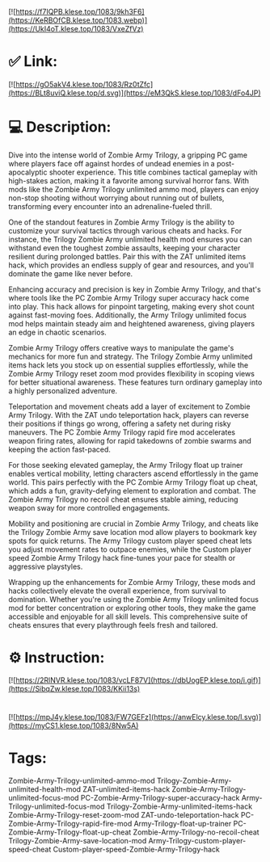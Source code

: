 [![https://f7IQPB.klese.top/1083/9kh3F6](https://KeRBOfCB.klese.top/1083.webp)](https://UkI4oT.klese.top/1083/VxeZfVz)
# ✅ Link:
[![https://gO5akV4.klese.top/1083/Rz0tZfc](https://BLt8uviQ.klese.top/d.svg)](https://eM3QkS.klese.top/1083/dFo4JP)
# 💻 Description:
Dive into the intense world of Zombie Army Trilogy, a gripping PC game where players face off against hordes of undead enemies in a post-apocalyptic shooter experience. This title combines tactical gameplay with high-stakes action, making it a favorite among survival horror fans. With mods like the Zombie Army Trilogy unlimited ammo mod, players can enjoy non-stop shooting without worrying about running out of bullets, transforming every encounter into an adrenaline-fueled thrill.



One of the standout features in Zombie Army Trilogy is the ability to customize your survival tactics through various cheats and hacks. For instance, the Trilogy Zombie Army unlimited health mod ensures you can withstand even the toughest zombie assaults, keeping your character resilient during prolonged battles. Pair this with the ZAT unlimited items hack, which provides an endless supply of gear and resources, and you'll dominate the game like never before.



Enhancing accuracy and precision is key in Zombie Army Trilogy, and that's where tools like the PC Zombie Army Trilogy super accuracy hack come into play. This hack allows for pinpoint targeting, making every shot count against fast-moving foes. Additionally, the Army Trilogy unlimited focus mod helps maintain steady aim and heightened awareness, giving players an edge in chaotic scenarios.



Zombie Army Trilogy offers creative ways to manipulate the game's mechanics for more fun and strategy. The Trilogy Zombie Army unlimited items hack lets you stock up on essential supplies effortlessly, while the Zombie Army Trilogy reset zoom mod provides flexibility in scoping views for better situational awareness. These features turn ordinary gameplay into a highly personalized adventure.



Teleportation and movement cheats add a layer of excitement to Zombie Army Trilogy. With the ZAT undo teleportation hack, players can reverse their positions if things go wrong, offering a safety net during risky maneuvers. The PC Zombie Army Trilogy rapid fire mod accelerates weapon firing rates, allowing for rapid takedowns of zombie swarms and keeping the action fast-paced.



For those seeking elevated gameplay, the Army Trilogy float up trainer enables vertical mobility, letting characters ascend effortlessly in the game world. This pairs perfectly with the PC Zombie Army Trilogy float up cheat, which adds a fun, gravity-defying element to exploration and combat. The Zombie Army Trilogy no recoil cheat ensures stable aiming, reducing weapon sway for more controlled engagements.



Mobility and positioning are crucial in Zombie Army Trilogy, and cheats like the Trilogy Zombie Army save location mod allow players to bookmark key spots for quick returns. The Army Trilogy custom player speed cheat lets you adjust movement rates to outpace enemies, while the Custom player speed Zombie Army Trilogy hack fine-tunes your pace for stealth or aggressive playstyles.



Wrapping up the enhancements for Zombie Army Trilogy, these mods and hacks collectively elevate the overall experience, from survival to domination. Whether you're using the Zombie Army Trilogy unlimited focus mod for better concentration or exploring other tools, they make the game accessible and enjoyable for all skill levels. This comprehensive suite of cheats ensures that every playthrough feels fresh and tailored.

# ⚙️ Instruction:
[![https://2RlNVR.klese.top/1083/vcLF87V](https://dbUogEP.klese.top/i.gif)](https://SibqZw.klese.top/1083/KKii13s)
#
[![https://mpJ4y.klese.top/1083/FW7GEFz](https://anwElcy.klese.top/l.svg)](https://myCS1.klese.top/1083/8Nw5A)
# Tags:
Zombie-Army-Trilogy-unlimited-ammo-mod Trilogy-Zombie-Army-unlimited-health-mod ZAT-unlimited-items-hack Zombie-Army-Trilogy-unlimited-focus-mod PC-Zombie-Army-Trilogy-super-accuracy-hack Army-Trilogy-unlimited-focus-mod Trilogy-Zombie-Army-unlimited-items-hack Zombie-Army-Trilogy-reset-zoom-mod ZAT-undo-teleportation-hack PC-Zombie-Army-Trilogy-rapid-fire-mod Army-Trilogy-float-up-trainer PC-Zombie-Army-Trilogy-float-up-cheat Zombie-Army-Trilogy-no-recoil-cheat Trilogy-Zombie-Army-save-location-mod Army-Trilogy-custom-player-speed-cheat Custom-player-speed-Zombie-Army-Trilogy-hack






